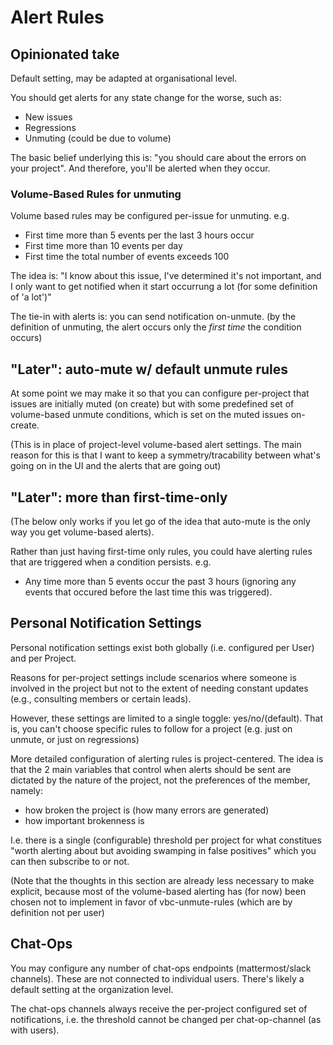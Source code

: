 # Alert Rules

## Opinionated take

Default setting, may be adapted at organisational level.

You should get alerts for any state change for the worse, such as:

* New issues
* Regressions
* Unmuting (could be due to volume)

The basic belief underlying this is: "you should care about the errors on your project". And therefore, you'll be
alerted when they occur.

### Volume-Based Rules for unmuting

Volume based rules may be configured per-issue for unmuting. e.g.

- First time  more than 5 events per the last 3 hours occur
- First time more than 10 events per day
- First time the total number of events exceeds 100

The idea is: "I know about this issue, I've determined it's not important, and I only want to get notified when it start
occurrung a lot (for some definition of 'a lot')"

The tie-in with alerts is: you can send notification on-unmute. (by the definition of unmuting, the alert
occurs only the _first time_ the condition occurs)

## "Later": auto-mute w/ default unmute rules

At some point we may make it so that you can configure per-project that issues are initially muted (on create) but with
some predefined set of volume-based unmute conditions, which is set on the muted issues on-create.

(This is in place of project-level volume-based alert settings. The main reason for this is that I want to keep a
symmetry/tracability between what's going on in the UI and the alerts that are going out)

## "Later": more than first-time-only

(The below only works if you let go of the idea that auto-mute is the only way you get volume-based alerts).

Rather than just having first-time only rules, you could have alerting rules that are triggered when a condition
persists. e.g.

* Any time more than 5 events occur the past 3 hours (ignoring any events that occured before the last time this was
  triggered). 

## Personal Notification Settings

Personal notification settings exist both globally (i.e. configured per User) and per Project. 

Reasons for per-project settings include scenarios where someone is involved in the project but not to the extent of
needing constant updates (e.g., consulting members or certain leads). 

However, these settings are limited to a single toggle: yes/no/(default). That is, you can't choose specific rules to
follow for a project (e.g. just on unmute, or just on regressions)

More detailed configuration of alerting rules is project-centered. The idea is that the 2 main variables that control
when alerts should be sent are dictated by the nature of the project, not the preferences of the member, namely:

* how broken the project is (how many errors are generated)
* how important brokenness is

I.e. there is a single (configurable) threshold per project for what constitues "worth alerting about but avoiding
swamping in false positives" which you can then subscribe to or not.

(Note that the thoughts in this section are already less necessary to make explicit, because most of the volume-based
alerting has (for now) been chosen not to implement in favor of vbc-unmute-rules (which are by definition not per user)

## Chat-Ops

You may configure any number of chat-ops endpoints (mattermost/slack channels). These are not connected to individual
users. There's likely a default setting at the organization level.

The chat-ops channels always receive the per-project configured set of notifications, i.e. the threshold cannot be
changed per chat-op-channel (as with users).
